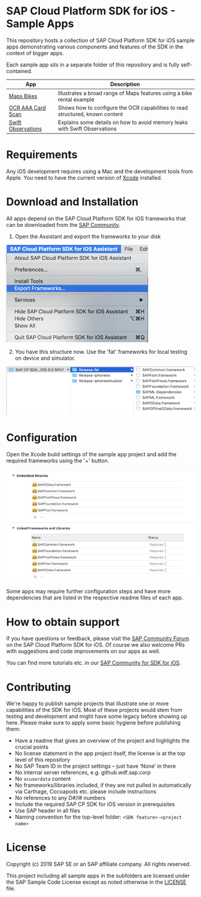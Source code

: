 # SAP Cloud Platform SDK for iOS - Sample Apps
This repository hosts a collection of SAP Cloud Platform SDK for iOS sample apps demonstrating various components and features of the SDK in the context of bigger apps.

Each sample app sits in a separate folder of this repository and is fully self-contained.

| App      | Description |
| ----------- | ----------- |
| [Maps Bikes](maps-bikes)  | Illustrates a broad range of Maps features using a bike rental example |
| [OCR AAA Card Scan](ocr-AAACardScan)   | Shows how to configure the OCR capabilities to read structured, known content |
| [Swift Observations](swift-observations)  | Explains some details on how to avoid memory leaks with Swift Observations |

# Requirements
Any iOS development requires using a Mac and the development tools from Apple.
You need to have the current version of [Xcode](https://developer.apple.com/xcode/) installed.

# Download and Installation
All apps depend on the SAP Cloud Platform SDK for iOS frameworks that can be downloaded from the [SAP Community](https://www.sap.com/developer/trials-downloads/additional-downloads/sap-cloud-platform-sdk-for-ios-14485.html).

1. Open the Assistant and export the frameworks to your disk

![Export Menu](README-images/SDK-install-export-frameworks.png)

2. You have this structure now. Use the 'fat' frameworks for local testing on device and simulator.

![SDK Folder](README-images/SDK-install-folderstructure.png)

# Configuration
Open the Xcode build settings of the sample app project and add the required frameworks using the '+' button.

![Build Settings](README-images/SDK-install-add-frameworks.png)

Some apps may require further configuration steps and have more dependencies that are listed in the respective readme files of each app.

# How to obtain support
If you have questions or feedback, please visit the [SAP Community Forum](https://answers.sap.com/tags/73554900100800000743) on the SAP Cloud Platform SDK for iOS.
Of course we also welcome PRs with suggestions and code improvements on our apps as well.

You can find more tutorials etc. in our [SAP Community for SDK for iOS](https://developers.sap.com/topics/cloud-platform-sdk-for-ios.html).

# Contributing
We're happy to publish sample projects that illustrate one or more capabilities of the SDK for iOS. 
Most of these projects would stem from testing and development and might have some legacy before showing up here.
Please make sure to apply some basic hygiene before publishing them:
* Have a readme that gives an overview of the project and highlights the crucial points
* No license statement in the app project itself, the license is at the top level of this repository
* No SAP Team ID in the project settings – just have ‘None’ in there
* No internal server references, e.g. github.wdf.sap.corp
* No `xcuserdata` content
* No frameworks/libraries included, if they are not pulled in automatically via Carthage, Cocoapods etc. please include instructions
* No references to any D#/I# numbers
* Include the required SAP CP SDK for iOS version in prerequisites
* Use SAP header in all files
* Naming convention for the top-level folder: `<SDK feature>-<project name>`

# License
Copyright (c) 2019 SAP SE or an SAP affiliate company. 
All rights reserved.

This project including all sample apps in the subfolders are licensed under the SAP Sample Code License except as noted otherwise in the [LICENSE](LICENSE) file.
